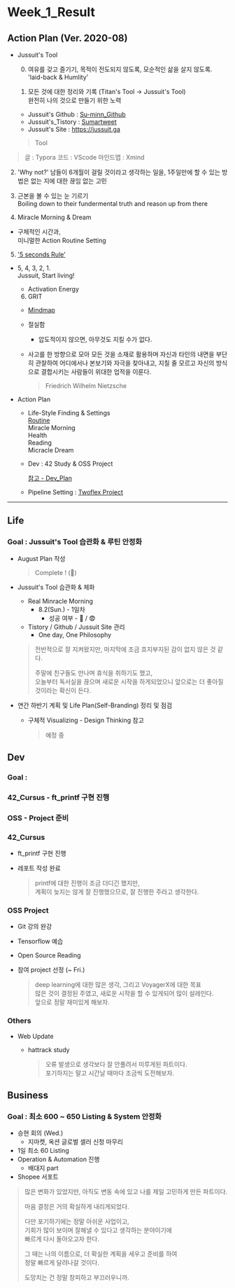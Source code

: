 

# Week_1_Result





## Action Plan (Ver. 2020-08)



- Jussuit's Tool

  

  0) 여유를 갖고 즐기기, 목적이 전도되지 않도록, 모순적인 삶을 살지 않도록.   
  'laid-back & Humlity'

  

  1) 모든 것에 대한 정리와 기록 (Titan's Tool -> Jussuit's Tool)  
  완전히 나의 것으로 만들기 위한 노력

  - Jussuit's Github : [Su-minn_Github](https://github.com/Su-minn)
  - Jussuit's_Tistory : [Sumartweet](https://sumartweet.tistory.com/)
  - Jussuit's Site : https://jussuit.ga

  > Tool
>
  > 글 : Typora
  > 코드 : VScode
> 마인드맵 : Xmind
  

  
  2) 'Why not?'
남들이 6개월이 걸릴 것이라고 생각하는 일을, 1주일만에 할 수 있는 방법은 없는 지에 대한 끊임 없는 고민   
  

  
3) 근본을 볼 수 있는 눈 기르기   
  Boiling down to their fundermental truth and reason up from there  
  

  
4) Miracle Morning & Dream
  
- 구체적인 시간과,  
    미니멀한 Action Routine Setting
  

  
5) ['5 seconds Rule'](https://www.youtube.com/watch?v=drVlhvX04XI)  
  
- 5, 4, 3, 2, 1.  
    Jussuit, Start living!

  - Activation Energy

  

  6) GRIT

  - [Mindmap](/Users/sjeon/Desktop/For_min/Thinking/Books/GRIT.xmind)

  - 절실함

    - 압도적이지 않으면, 아무것도 지킬 수가 없다.
  
  - 사고를 한 방향으로 모아 모든 것을 소재로 활용하며 자신과 타인의 내면을 부단히 관찰하여 어디에서나 본보기와 자극을 찾아내고, 지칠 줄 모르고 자신의 방식으로 결합시키는 사람들이 위대한 업적을 이룬다.
  
    > Friedrich Wilhelm Nietzsche
  
  

- Action Plan

  - Life-Style Finding & Settings  
    [Routine](/Users/sjeon/Desktop/For_min/Plan/Routine.md)  
    	Miracle Morning  
    	Health  
    	Reading  
    	Micracle Dream    

  - Dev
    : 42 Study & OSS Project

    [참고 - Dev_Plan](/Users/sjeon/Desktop/For_min/Dev_Place/Dev_plan.md)

  - Pipeline Setting
    : [Twoflex Project](/Users/sjeon/Desktop/Business/Online_Business/Mins_Business/Business_Starategy.md)





---





## Life



### Goal : Jussuit's Tool 습관화 & 루틴 안정화



- August Plan 작성

  > Complete ! (🐥)

- Jussuit's Tool 습관화 & 체화

  - Real Minracle Morning
    - 8.2(Sun.) - 1일차
      - 성공 여부 - 🐥 / 😨
  - Tistory / Github / Jussuit Site 관리
    - One day, One Philosophy

  > 전반적으로 잘 지켜왔지만, 마지막에 조금 흐지부지된 감이 없지 않은 것 같다.
  >
  > 주말에 친구들도 만나며 휴식을 취하기도 했고,  
  > 오늘부터 독서실을 끊으며 새로운 시작을 하게되었으니 앞으로는 더 좋아질 것이라는 확신이 든다.

- 연간 하반기 계획 및 Life Plan(Self-Branding) 정리 및 점검

  - 구체적 Visualizing - Design Thinking 참고

    > 예정 중





## Dev



### Goal : 

### 42_Cursus - ft_printf 구현 진행

### OSS - Project 준비



### 42_Cursus

- ft_printf 구현 진행

- 레포트 작성 완료

  > printf에 대한 진행이 조금 더디긴 했지만,  
  > 계획이 늦지는 않게 잘 진행했으므로, 잘 진행한 주라고 생각한다.



### OSS Project

- Git 강의 완강

- Tensorflow 예습

- Open Source Reading

- 참여 project 선정 (~ Fri.)

  > deep learning에 대한 많은 생각, 그리고 VoyagerX에 대한 목표  
  > 많은 것이 결정된 주였고, 새로운 시작을 할 수 있게되어 많이 설레인다.  
  > 앞으로 정말 재미있게 해보자.



### Others

- Web Update
  
  - hattrack study
  
    > 오류 발생으로 생각보다 잘 안풀려서 미루게된 파트이다.  
    > 포기하지는 말고 시간날 때마다 조금씩 도전해보자.





## Business



### Goal : 최소 600 ~ 650 Listing & System 안정화



- 승현 회의 (Wed.)
  - 지마켓, 옥션 글로벌 셀러 신청 마무리
- 1일 최소 60 Listing
- Operation & Automation 진행
  - 배대지 part
- Shopee 서포트

> 많은 변화가 있었지만, 아직도 변동 속에 있고 나를 제일 고민하게 만든 파트이다.  
>
> 마음 결정은 거의 확실하게 내리게되었다.
>
> 다만 포기하기에는 정말 아쉬운 사업이고,  
> 기회가 많이 보이며 잘해낼 수 있다고 생각하는 분야이기에  
> 빠르게 다시 돌아오고자 한다.
>
> 그 때는 나의 이름으로, 더 확실한 계획을 세우고 준비를 하여  
> 정말 빠르게 달려나갈 것이다.
>
> 도망치는 건 정말 창피하고 부끄러우니까.